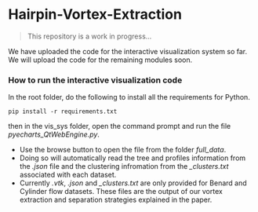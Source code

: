 # Hairpin-Vortex-Extraction

> This repository is a work in progress...

We have uploaded the code for the interactive visualization system so far. We will upload the code for the remaining modules soon.

### How to run the interactive visualization code
In the root folder, do the following to install all the requirements for Python.
```
pip install -r requirements.txt
```
then in the vis_sys folder, open the command prompt and run the file *pyecharts_QtWebEngine.py*.
- Use the browse button to open the file from the folder *full_data*. 
- Doing so will automatically read the tree and profiles information from the *.json* file and the clustering infromation from the *_clusters.txt* associated with each dataset. 
- Currently *.vtk*, *.json* and *_clusters.txt* are only provided for Benard and Cylinder flow datasets. These files are the output of our vortex extraction and separation strategies explained in the paper.
